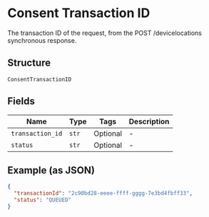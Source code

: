 
# Consent Transaction ID

The transaction ID of the request, from the POST /devicelocations synchronous response.

## Structure

`ConsentTransactionID`

## Fields

| Name | Type | Tags | Description |
|  --- | --- | --- | --- |
| `transaction_id` | `str` | Optional | - |
| `status` | `str` | Optional | - |

## Example (as JSON)

```json
{
  "transactionId": "2c90bd28-eeee-ffff-gggg-7e3bd4fbff33",
  "status": "QUEUED"
}
```

